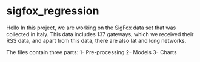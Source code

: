 # sigfox_regression
Hello
In this project, we are working on the SigFox data set that was collected in Italy. This data includes 137 gateways, which we received their RSS data, and apart from this data, there are also lat and long networks.

The files contain three parts:
1- Pre-processing
2- Models
3- Charts
